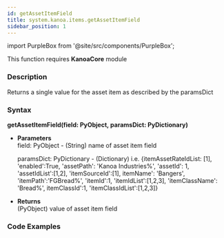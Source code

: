 ```yaml
---
id: getAssetItemField
title: system.kanoa.items.getAssetItemField
sidebar_position: 1
---
```

import PurpleBox from '@site/src/components/PurpleBox';

<PurpleBox>This function requires <b>KanoaCore</b> module</PurpleBox>


### Description
Returns a single value for the asset item as described by the paramsDict 

### Syntax
**getAssetItemField(field: PyObject, paramsDict: PyDictionary)**

- **Parameters**  
    field: PyObject - (String) name of asset item field

    paramsDict: PyDictionary - (Dictionary) i.e. {itemAssetRateIdList: [1], 'enabled':True, 'assetPath': 'Kanoa Industries%', 'assetId': 1, 'assetIdList':[1,2], 'itemSourceId':[1], itemName': 'Bangers', 'itemPath':'FGBread%', 'itemId':1, 'itemIdList':[1,2,3], 'itemClassName': 'Bread%', itemClassId':1, 'itemClassIdList':[1,2,3]}


- **Returns**  
    (PyObject) value of asset item field


### Code Examples

```py

```